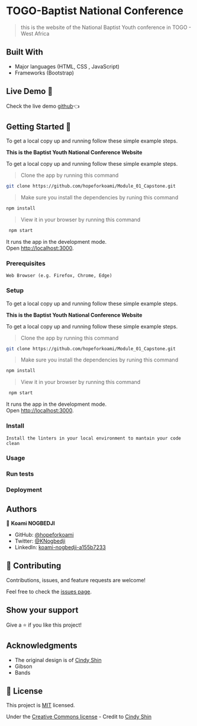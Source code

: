 
# TOGO-Baptist National Conference

> this is the website of the National Baptist Youth conference in TOGO - West Africa


## Built With
- Major languages (HTML, CSS , JavaScript)
- Frameworks (Bootstrap)

## Live Demo 🔗

Check the live demo [github](https://hopeforkoami.github.io/Module_01_Capstone/)👈


## Getting Started 🏁
To get a local copy up and running follow these simple example steps.

**This is the Baptist Youth National Conference Website**


To get a local copy up and running follow these simple example steps.

> Clone the app by running this command

```bash 
git clone https://github.com/hopeforkoami/Module_01_Capstone.git
```
> Make sure you install the dependencies by runing this command

```bash
npm install
```


> View it in your browser by running this command

```bash
 npm start
```
It runs the app in the development mode.\
Open [http://localhost:3000](http://localhost:3000).

### Prerequisites
    Web Browser (e.g. Firefox, Chrome, Edge)

### Setup
To get a local copy up and running follow these simple example steps.

**This is the Baptist Youth National Conference Website**


To get a local copy up and running follow these simple example steps.

> Clone the app by running this command

```bash 
git clone https://github.com/hopeforkoami/Module_01_Capstone.git
```
> Make sure you install the dependencies by runing this command

```bash
npm install
```


> View it in your browser by running this command

```bash
 npm start
```
It runs the app in the development mode.\
Open [http://localhost:3000](http://localhost:3000).

### Install
    Install the linters in your local environment to mantain your code clean 

### Usage

### Run tests

### Deployment



## Authors

👤 **Koami NOGBEDJI**

- GitHub: [@hopeforkoami](https://github.com/hopeforkoami)
- Twitter: [@KNogbedji](https://twitter.com/KNogbedji)
- LinkedIn: [koami-nogbedji-a155b7233](https://linkedin.com/in/koami-nogbedji-a155b7233)


## 🤝 Contributing

Contributions, issues, and feature requests are welcome!

Feel free to check the [issues page](../../issues/).

## Show your support

Give a ⭐️ if you like this project!

## Acknowledgments

- The original design is of [Cindy Shin](https://www.behance.net/adagio07)
- Gibson
- Bands


## 📝 License

This project is [MIT](./LICENSE) licensed.

Under the [Creative Commons license](https://creativecommons.org/licenses/by-nc/4.0/) - Credit to [Cindy Shin](https://www.behance.net/adagio07)



